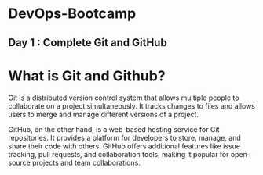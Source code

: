 # DevOps-Bootcamp

## Day 1 : Complete Git and GitHub

# What is Git and Github?
Git is a distributed version control system that allows multiple people to collaborate on a project simultaneously. It tracks changes to files and allows users to merge and manage different versions of a project.

GitHub, on the other hand, is a web-based hosting service for Git repositories. It provides a platform for developers to store, manage, and share their code with others. GitHub offers additional features like issue tracking, pull requests, and collaboration tools, making it popular for open-source projects and team collaborations.